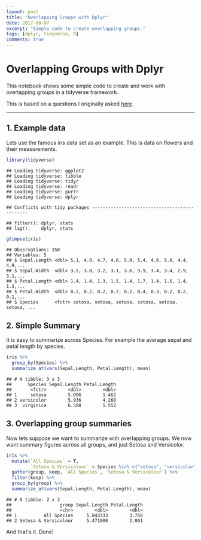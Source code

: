 ```yaml
---
layout: post
title: "Overlapping Groups with Dplyr"
date: 2017-08-07
excerpt: "Simple code to create overlapping groups."
tags: [dplyr, tidyverse, R]
comments: true
---
```

# Overlapping Groups with Dplyr

This notebook shows some simple code to create and work with overlapping groups in a tidyverse framework.

This is based on a questions I originally asked [here](https://stackoverflow.com/questions/42933058/summarizing-with-overlapping-groups-using-dplyr).

------------------------------------------------------------------------

## 1. Example data

Lets use the famous iris data set as an example. This is data on flowers and their measurements.

``` r
library(tidyverse)
```

    ## Loading tidyverse: ggplot2
    ## Loading tidyverse: tibble
    ## Loading tidyverse: tidyr
    ## Loading tidyverse: readr
    ## Loading tidyverse: purrr
    ## Loading tidyverse: dplyr

    ## Conflicts with tidy packages ----------------------------------------------

    ## filter(): dplyr, stats
    ## lag():    dplyr, stats

``` r
glimpse(iris)
```

    ## Observations: 150
    ## Variables: 5
    ## $ Sepal.Length <dbl> 5.1, 4.9, 4.7, 4.6, 5.0, 5.4, 4.6, 5.0, 4.4, 4.9,...
    ## $ Sepal.Width  <dbl> 3.5, 3.0, 3.2, 3.1, 3.6, 3.9, 3.4, 3.4, 2.9, 3.1,...
    ## $ Petal.Length <dbl> 1.4, 1.4, 1.3, 1.5, 1.4, 1.7, 1.4, 1.5, 1.4, 1.5,...
    ## $ Petal.Width  <dbl> 0.2, 0.2, 0.2, 0.2, 0.2, 0.4, 0.3, 0.2, 0.2, 0.1,...
    ## $ Species      <fctr> setosa, setosa, setosa, setosa, setosa, setosa, ...

## 2. Simple Summary

It is easy to summarize across Species. For example the average sepal and petal length by species.

``` r
iris %>% 
  group_by(Species) %>% 
  summarize_at(vars(Sepal.Length, Petal.Length), mean)
```

    ## # A tibble: 3 x 3
    ##      Species Sepal.Length Petal.Length
    ##       <fctr>        <dbl>        <dbl>
    ## 1     setosa        5.006        1.462
    ## 2 versicolor        5.936        4.260
    ## 3  virginica        6.588        5.552

## 3. Overlapping group summaries

Now lets suppose we want to summarize with overlapping groups. We now want summary figures across all groups, and just Setosa and Versicolor.

``` r
iris %>% 
  mutate(`All Species` = T,
         `Setosa & Versicolour` = Species %in% c("setosa", "versicolor")) %>% 
  gather(group, keep, `All Species`, `Setosa & Versicolour`) %>% 
  filter(keep) %>% 
  group_by(group) %>% 
  summarize_at(vars(Sepal.Length, Petal.Length), mean)
```

    ## # A tibble: 2 x 3
    ##                  group Sepal.Length Petal.Length
    ##                  <chr>        <dbl>        <dbl>
    ## 1          All Species     5.843333        3.758
    ## 2 Setosa & Versicolour     5.471000        2.861

And that's it. Done!
